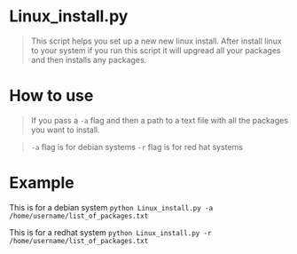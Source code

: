 Linux_install.py
=================

>This script helps you set up a new new linux install. After install linux to your system if you run this script it will upgread all your packages and then installs any packages. 

How to use
==========

>If you pass a ````-a```` flag and then a path to a text file with all the packages you want to install.

>````-a```` flag is for debian systems
>````-r```` flag is for red hat systems

Example
=======

This is for a debian system
````python Linux_install.py -a /home/username/list_of_packages.txt````

This is for a redhat system
````python Linux_install.py -r /home/username/list_of_packages.txt````
